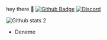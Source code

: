 
hey there 👋
[![Github Badge](https://img.shields.io/badge/-Github-000?style=quare&labelColor=000&logo=Github&logoColor=white&link=link)](https://github.com/RLanTa) 
[![Discord](https://badgen.net/badge/icon/rlantadev?icon=discord&label)](https://https://discord.com/GFcNxfq3mZ)


![Github stats 2](https://github-readme-stats.vercel.app/api?username=RLanTa&show_icons=true&theme=radical)

- Deneme
